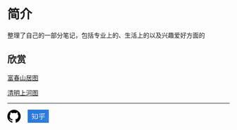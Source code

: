 # 简介
整理了自己的一部分笔记，包括专业上的、生活上的以及兴趣爱好方面的

## 欣赏
[富春山居图](https://liudongjing.cn/guhua/fuchunshanjutu/)

[清明上河图](https://liudongjing.cn/guhua/qingmingshanghetu/)

---
<a href="https://github.com/liudongjing"><img src="images/github.png" height="30px" alt="liudongjing"/></a>&nbsp;&nbsp;&nbsp;&nbsp;<a href="https://www.zhihu.com/people/liu-yang-kai-18/" alt="柳阳开"><img src="images/知乎.jpg" height="30px"/></a>

